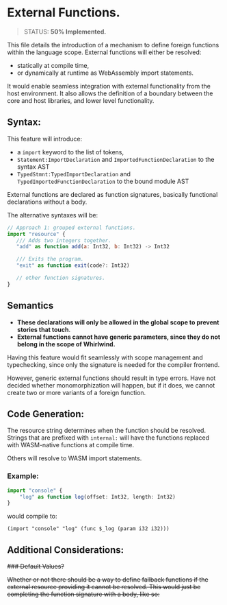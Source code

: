 # External Functions.

> STATUS: <b>50% Implemented.</b>

This file details the introduction of a mechanism to define foreign functions within the language scope. External functions will either be resolved:

-  statically at compile time,
-  or dynamically at runtime as WebAssembly import statements.

It would enable seamless integration with external functionality from the host environment. It also allows the definition of a boundary between the core and host libraries, and lower level functionality.

## Syntax:

This feature will introduce:

-  a `import` keyword to the list of tokens,
-  `Statement:ImportDeclaration` and `ImportedFunctionDeclaration` to the syntax AST
-  `TypedStmnt:TypedImportDeclaration` and `TypedImportedFunctionDeclaration` to the bound module AST

External functions are declared as function signatures, basically functional declarations without a body.

The alternative syntaxes will be:

```js
// Approach 1: grouped external functions.
import "resource" {
   /// Adds two integers together.
   "add" as function add(a: Int32, b: Int32) -> Int32

   /// Exits the program.
   "exit" as function exit(code?: Int32)

   // other function signatures.
}
```

## Semantics

-  **These declarations will only be allowed in the global scope to prevent stories that touch**.
-  **External functions cannot have generic parameters, since they do not belong in the scope of Whirlwind.**

Having this feature would fit seamlessly with scope management and typechecking, since only the signature is needed for the compiler frontend.

However, generic external functions should result in type errors. Have not decided whether monomorphization will happen, but if it does, we cannot create two or more variants of a foreign function.

## Code Generation:

The resource string determines when the function should be resolved. Strings that are prefixed with `internal:` will have the functions replaced with WASM-native functions at compile time.

Others will resolve to WASM import statements.

### Example:

```ts
import "console" {
    "log" as function log(offset: Int32, length: Int32)
}
```

would compile to:

```wasm
(import "console" "log" (func $_log (param i32 i32)))
```

## Additional Considerations:

<strike>
### Default Values?

Whether or not there should be a way to define fallback functions if the external resource providing it cannot be resolved. This would just be completing the function signature with a body, like so:

</strike>
